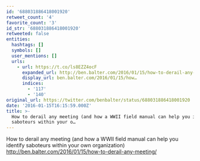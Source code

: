 ```yaml
---
id: '688031886418001920'
retweet_count: '4'
favorite_count: '3'
id_str: '688031886418001920'
retweeted: false
entities:
  hashtags: []
  symbols: []
  user_mentions: []
  urls:
    - url: https://t.co/ls8EZZ4ocF
      expanded_url: http://ben.balter.com/2016/01/15/how-to-derail-any-meeting/
      display_url: ben.balter.com/2016/01/15/how…
      indices:
        - '117'
        - '140'
original_url: https://twitter.com/benbalter/status/688031886418001920
date: '2016-01-15T16:15:59.000Z'
title: >-
  How to derail any meeting (and how a WWII field manual can help you identify
  saboteurs within your o…
---
```


How to derail any meeting (and how a WWII field manual can help you identify saboteurs within your own organization) http://ben.balter.com/2016/01/15/how-to-derail-any-meeting/